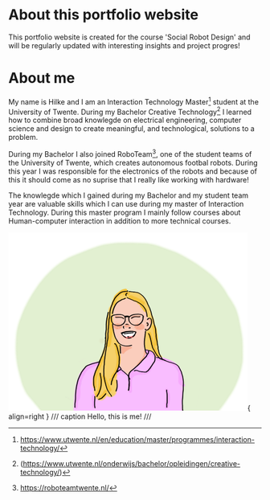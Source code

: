 # About this portfolio website

This portfolio website is created for the course 'Social Robot Design' and will be regularly updated with interesting insights and project progres!


# About me
My name is Hilke and I am an Interaction Technology Master[^1] student at the University of Twente. During my Bachelor Creative Technology[^2] I learned how to combine broad knowlegde on electrical engineering, computer science and design to create meaningful, and technological, solutions to a problem. 

[^1]: https://www.utwente.nl/en/education/master/programmes/interaction-technology/

[^2]: (https://www.utwente.nl/onderwijs/bachelor/opleidingen/creative-technology/)

During my Bachelor I also joined RoboTeam[^3], one of the student teams of the University of Twente, which creates autonomous footbal robots. During this year I was responsible for the electronics of the robots and because of this it should come as no suprise that I really like working with hardware!
[^3]: https://roboteamtwente.nl/

The knowlegde which I gained during my Bachelor and my student team year are valuable skills which I can use during my master of Interaction Technology. During this master program I mainly follow courses about Human-computer interaction in addition to more technical courses. 

<!-- <img src="images/abstract.png" alt="drawing" width="50"/> { align=right } -->

![Hello, this is me!](images/abstract1.png){ align=right }
/// caption
Hello, this is me!
///

